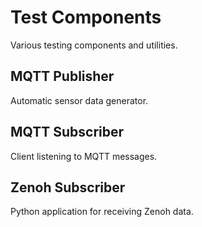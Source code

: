 # Test Components

Various testing components and utilities.

## MQTT Publisher

Automatic sensor data generator.

## MQTT Subscriber

Client listening to MQTT messages.

## Zenoh Subscriber

Python application for receiving Zenoh data.
